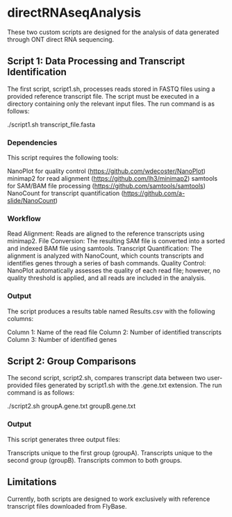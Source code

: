 # directRNAseqAnalysis

These two custom scripts are designed for the analysis of data generated through ONT direct RNA sequencing.

## Script 1: Data Processing and Transcript Identification
The first script, script1.sh, processes reads stored in FASTQ files using a provided reference transcript file. The script must be executed in a directory containing only the relevant input files. The run command is as follows:

./script1.sh transcript_file.fasta

### Dependencies
This script requires the following tools:

NanoPlot for quality control (https://github.com/wdecoster/NanoPlot)
minimap2 for read alignment (https://github.com/lh3/minimap2)
samtools for SAM/BAM file processing (https://github.com/samtools/samtools)
NanoCount for transcript quantification (https://github.com/a-slide/NanoCount)

### Workflow
Read Alignment: Reads are aligned to the reference transcripts using minimap2.
File Conversion: The resulting SAM file is converted into a sorted and indexed BAM file using samtools.
Transcript Quantification: The alignment is analyzed with NanoCount, which counts transcripts and identifies genes through a series of bash commands.
Quality Control: NanoPlot automatically assesses the quality of each read file; however, no quality threshold is applied, and all reads are included in the analysis.

### Output
The script produces a results table named Results.csv with the following columns:

Column 1: Name of the read file
Column 2: Number of identified transcripts
Column 3: Number of identified genes

## Script 2: Group Comparisons
The second script, script2.sh, compares transcript data between two user-provided files generated by script1.sh with the .gene.txt extension. The run command is as follows:

./script2.sh groupA.gene.txt groupB.gene.txt

### Output
This script generates three output files:

Transcripts unique to the first group (groupA).
Transcripts unique to the second group (groupB).
Transcripts common to both groups.

## Limitations
Currently, both scripts are designed to work exclusively with reference transcript files downloaded from FlyBase.

